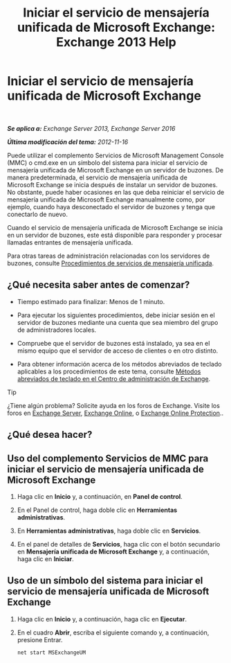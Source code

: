 ﻿---
title: 'Iniciar el servicio de mensajería unificada de Microsoft Exchange: Exchange 2013 Help'
TOCTitle: Iniciar el servicio de mensajería unificada de Microsoft Exchange
ms:assetid: b54008e6-172e-4435-8516-57cff740e89c
ms:mtpsurl: https://technet.microsoft.com/es-es/library/Bb124330(v=EXCHG.150)
ms:contentKeyID: 50556869
ms.date: 04/23/2018
mtps_version: v=EXCHG.150
ms.translationtype: HT
---

# Iniciar el servicio de mensajería unificada de Microsoft Exchange

 

_**Se aplica a:** Exchange Server 2013, Exchange Server 2016_

_**Última modificación del tema:** 2012-11-16_

Puede utilizar el complemento Servicios de Microsoft Management Console (MMC) o cmd.exe en un símbolo del sistema para iniciar el servicio de mensajería unificada de Microsoft Exchange en un servidor de buzones. De manera predeterminada, el servicio de mensajería unificada de Microsoft Exchange se inicia después de instalar un servidor de buzones. No obstante, puede haber ocasiones en las que deba reiniciar el servicio de mensajería unificada de Microsoft Exchange manualmente como, por ejemplo, cuando haya desconectado el servidor de buzones y tenga que conectarlo de nuevo.

Cuando el servicio de mensajería unificada de Microsoft Exchange se inicia en un servidor de buzones, este está disponible para responder y procesar llamadas entrantes de mensajería unificada.

Para otras tareas de administración relacionadas con los servidores de buzones, consulte [Procedimientos de servicios de mensajería unificada](um-services-procedures-exchange-2013-help.md).

## ¿Qué necesita saber antes de comenzar?

  - Tiempo estimado para finalizar: Menos de 1 minuto.

  - Para ejecutar los siguientes procedimientos, debe iniciar sesión en el servidor de buzones mediante una cuenta que sea miembro del grupo de administradores locales.

  - Compruebe que el servidor de buzones está instalado, ya sea en el mismo equipo que el servidor de acceso de clientes o en otro distinto.

  - Para obtener información acerca de los métodos abreviados de teclado aplicables a los procedimientos de este tema, consulte [Métodos abreviados de teclado en el Centro de administración de Exchange](keyboard-shortcuts-in-the-exchange-admin-center-exchange-online-protection-help.md).


> [!TIP]
> ¿Tiene algún problema? Solicite ayuda en los foros de Exchange. Visite los foros en <A href="https://go.microsoft.com/fwlink/p/?linkid=60612">Exchange Server</A>, <A href="https://go.microsoft.com/fwlink/p/?linkid=267542">Exchange Online</A>, o <A href="https://go.microsoft.com/fwlink/p/?linkid=285351">Exchange Online Protection</A>..



## ¿Qué desea hacer?

## Uso del complemento Servicios de MMC para iniciar el servicio de mensajería unificada de Microsoft Exchange

1.  Haga clic en **Inicio** y, a continuación, en **Panel de control**.

2.  En el Panel de control, haga doble clic en **Herramientas administrativas**.

3.  En **Herramientas administrativas**, haga doble clic en **Servicios**.

4.  En el panel de detalles de **Servicios**, haga clic con el botón secundario en **Mensajería unificada de Microsoft Exchange** y, a continuación, haga clic en **Iniciar**.

## Uso de un símbolo del sistema para iniciar el servicio de mensajería unificada de Microsoft Exchange

1.  Haga clic en **Inicio** y, a continuación, haga clic en **Ejecutar**.

2.  En el cuadro **Abrir**, escriba el siguiente comando y, a continuación, presione Entrar.
    
        net start MSExchangeUM


